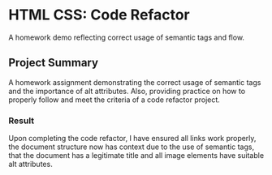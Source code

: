 # HTML CSS: Code Refactor
A homework demo reflecting correct usage of semantic tags and flow.

## Project Summary
A homework assignment demonstrating the correct usage of semantic tags and the importance of alt attributes. Also, providing practice on how to properly follow and meet the criteria of a code refactor project.

### Result
Upon completing the code refactor, I have ensured all links work properly, the document structure now has context due to the use of semantic tags, that the document has a legitimate title and all image elements have suitable alt attributes.
